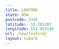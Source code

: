 ```yaml
---
title: LOXFORD
state: NSW
postcode: 2326
latitude: -32.785207
longitude: 151.453148
url: /nsw/loxford/
layout: suburb
---
```

